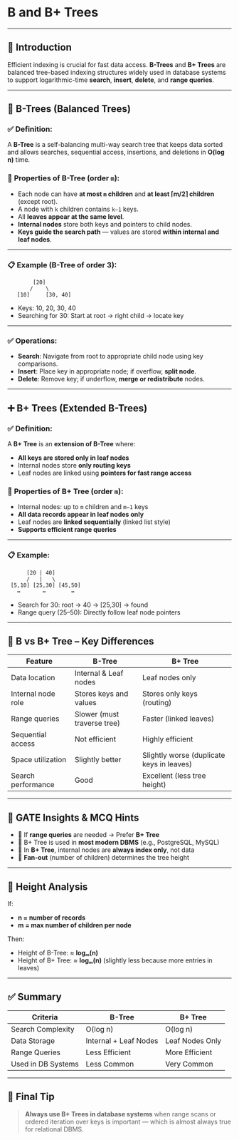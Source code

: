 
# **B and B+ Trees**

---

## 🧠 **Introduction**

Efficient indexing is crucial for fast data access. **B-Trees** and **B+ Trees** are balanced tree-based indexing structures widely used in database systems to support logarithmic-time **search**, **insert**, **delete**, and **range queries**.

---

## 🌳 **B-Trees (Balanced Trees)**

### ✅ **Definition:**

A **B-Tree** is a self-balancing multi-way search tree that keeps data sorted and allows searches, sequential access, insertions, and deletions in **O(log n)** time.

### 🔹 **Properties of B-Tree (order `m`)**:

* Each node can have **at most `m` children** and **at least ⌈m/2⌉ children** (except root).
* A node with `k` children contains `k−1` keys.
* All **leaves appear at the same level**.
* **Internal nodes** store both keys and pointers to child nodes.
* **Keys guide the search path** — values are stored **within internal and leaf nodes**.

---

### 📋 **Example (B-Tree of order 3):**

```
        [20]
       /    \
   [10]     [30, 40]
```

* Keys: 10, 20, 30, 40
* Searching for 30: Start at root → right child → locate key

---

### ✅ **Operations:**

* **Search**: Navigate from root to appropriate child node using key comparisons.
* **Insert**: Place key in appropriate node; if overflow, **split node**.
* **Delete**: Remove key; if underflow, **merge or redistribute** nodes.

---

## ➕ **B+ Trees (Extended B-Trees)**

### ✅ **Definition:**

A **B+ Tree** is an **extension of B-Tree** where:

* **All keys are stored only in leaf nodes**
* Internal nodes store **only routing keys**
* Leaf nodes are linked using **pointers for fast range access**

### 🔹 **Properties of B+ Tree (order `m`)**:

* Internal nodes: up to `m` children and `m−1` keys
* **All data records appear in leaf nodes only**
* Leaf nodes are **linked sequentially** (linked list style)
* **Supports efficient range queries**

---

### 📋 **Example:**

```
      [20 | 40]
      /   |   \
 [5,10] [25,30] [45,50]
   ↔       ↔        ↔
```

* Search for 30: root → 40 → \[25,30] → found
* Range query (25–50): Directly follow leaf node pointers

---

## 🔁 **B vs B+ Tree – Key Differences**

| Feature            | B-Tree                      | B+ Tree                                   |
| ------------------ | --------------------------- | ----------------------------------------- |
| Data location      | Internal & Leaf nodes       | Leaf nodes only                           |
| Internal node role | Stores keys and values      | Stores only keys (routing)                |
| Range queries      | Slower (must traverse tree) | Faster (linked leaves)                    |
| Sequential access  | Not efficient               | Highly efficient                          |
| Space utilization  | Slightly better             | Slightly worse (duplicate keys in leaves) |
| Search performance | Good                        | Excellent (less tree height)              |

---

## 🧪 **GATE Insights & MCQ Hints**

* 🔹 If **range queries** are needed → Prefer **B+ Tree**
* 🔹 B+ Tree is used in **most modern DBMS** (e.g., PostgreSQL, MySQL)
* 🔹 In **B+ Tree**, internal nodes are **always index only**, not data
* 🔹 **Fan-out** (number of children) determines the tree height

---

## 📐 **Height Analysis**

If:

* **n = number of records**
* **m = max number of children per node**

Then:

* Height of B-Tree: ≈ **logₘ(n)**
* Height of B+ Tree: ≈ **logₘ(n)** (slightly less because more entries in leaves)

---

## ✅ Summary

| Criteria           | B-Tree                | B+ Tree         |
| ------------------ | --------------------- | --------------- |
| Search Complexity  | O(log n)              | O(log n)        |
| Data Storage       | Internal + Leaf Nodes | Leaf Nodes Only |
| Range Queries      | Less Efficient        | More Efficient  |
| Used in DB Systems | Less Common           | Very Common     |

---

## 🧠 Final Tip

> **Always use B+ Trees in database systems** when range scans or ordered iteration over keys is important — which is almost always true for relational DBMS.


